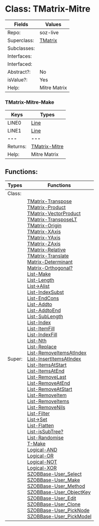 
# Class:	TMatrix-Mitre

| Fields | Values |
| --------- | --------- |
| Repo: | soz-live |
| Superclass: | [TMatrix](TMatrix.html) |
| Subclasses: |  |
| Interfaces: |  |
| Interfaced: |  |
| Abstract?: | No |
| isValue?: | Yes |
| Help: | Mitre Matrix |

### TMatrix-Mitre-Make

| Keys | Types |
| --------- | --------- |
| LINE0 | [Line](Line.html) |
| LINE1 | [Line](Line.html) |
| **---** | **---** |
| Returns: | [TMatrix-Mitre](TMatrix-Mitre.html) |
| Help: | Mitre Matrix |


## Functions:

| Types | Functions |
| --------- | --------- |
| Class: |  |
| Super: | [TMatrix-Transpose](TMatrix.html) <br> [TMatrix-Product](TMatrix.html) <br> [TMatrix-VectorProduct](TMatrix.html) <br> [TMatrix-TransposeLT](TMatrix.html) <br> [TMatrix-Origin](TMatrix.html) <br> [TMatrix-XAxis](TMatrix.html) <br> [TMatrix-YAxis](TMatrix.html) <br> [TMatrix-ZAxis](TMatrix.html) <br> [TMatrix-Relative](TMatrix.html) <br> [TMatrix-Translate](TMatrix.html) <br> [Matrix-Determinant](Matrix.html) <br> [Matrix-Orthogonal?](Matrix.html) <br> [List-Make](List.html) <br> [List-Length](List.html) <br> [List->Alist](List.html) <br> [List-IndexSubst](List.html) <br> [List-EndCons](List.html) <br> [List-Addto](List.html) <br> [List-AddtoEnd](List.html) <br> [List-SubLength](List.html) <br> [List-Index](List.html) <br> [List-ItemFill](List.html) <br> [List-IndexFill](List.html) <br> [List-Nth](List.html) <br> [List-Replace](List.html) <br> [List-RemoveItemsAtIndex](List.html) <br> [List-InsertItemsAtIndex](List.html) <br> [List-ItemsAtStart](List.html) <br> [List-ItemsAtEnd](List.html) <br> [List-RemoveLast](List.html) <br> [List-RemoveAtEnd](List.html) <br> [List-RemoveAtStart](List.html) <br> [List-RemoveItem](List.html) <br> [List-RemoveItems](List.html) <br> [List-RemoveNils](List.html) <br> [List-Filter](List.html) <br> [List->Set](List.html) <br> [List-Flatten](List.html) <br> [List-isSubTree?](List.html) <br> [List-Randomise](List.html) <br> [T-Make](T.html) <br> [Logical-AND](Logical.html) <br> [Logical-OR](Logical.html) <br> [Logical-NOT](Logical.html) <br> [Logical-XOR](Logical.html) <br> [SZOBBase-User_Select](SZOBBase.html) <br> [SZOBBase-User_Make](SZOBBase.html) <br> [SZOBBase-User_Method](SZOBBase.html) <br> [SZOBBase-User_ObjectKey](SZOBBase.html) <br> [SZOBBase-User_Edit](SZOBBase.html) <br> [SZOBBase-User_Clone](SZOBBase.html) <br> [SZOBBase-User_PickNode](SZOBBase.html) <br> [SZOBBase-User_PickModel](SZOBBase.html) |



